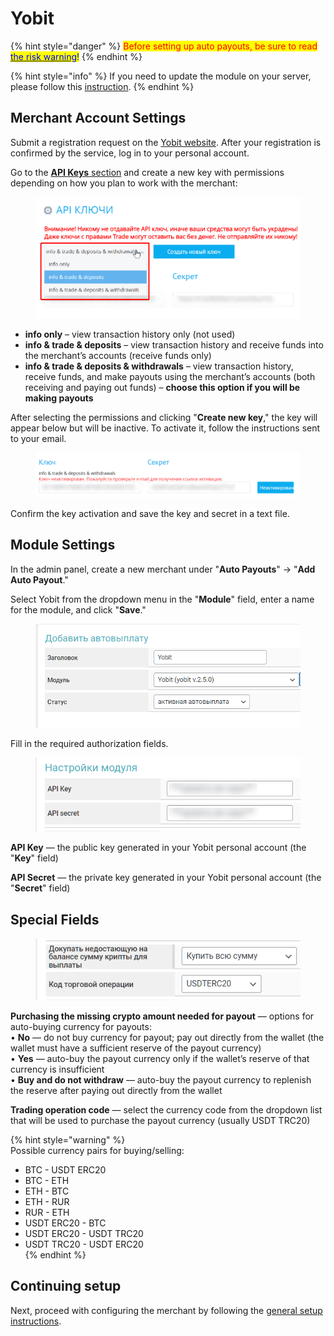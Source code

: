 # Yobit

{% hint style="danger" %}
<mark style="color:red;">Before setting up auto payouts, be sure to read</mark> [<mark style="color:blue;">the risk warning</mark>](https://premiumexchanger.com/wiki/preduprezhdenie-auto/)<mark style="color:blue;">!</mark>
{% endhint %}

{% hint style="info" %}
If you need to update the module on your server, please follow this [instruction](https://premium.gitbook.io/rukovodstvo-polzovatelya/osnovnye-nastroiki/faq/kak-obnovit-faily-na-servere#moduli-avtovyplat).
{% endhint %}

## Merchant Account Settings

Submit a registration request on the [Yobit website](https://yobit.net/). After your registration is confirmed by the service, log in to your personal account.

Go to the [**API Keys** section](https://yobit.net/ru/api/keys/) and create a new key with permissions depending on how you plan to work with the merchant:

<figure><img src="../../../.gitbook/assets/image (1407).png" alt="" width="563"><figcaption></figcaption></figure>

* **info only** – view transaction history only (not used)
* **info & trade & deposits** – view transaction history and receive funds into the merchant’s accounts (receive funds only)
* **info & trade & deposits & withdrawals** – view transaction history, receive funds, and make payouts using the merchant’s accounts (both receiving and paying out funds) – **choose this option if you will be making payouts**

After selecting the permissions and clicking "**Create new key**," the key will appear below but will be inactive. To activate it, follow the instructions sent to your email.

<figure><img src="../../../.gitbook/assets/image (1408).png" alt=""><figcaption></figcaption></figure>

Confirm the key activation and save the key and secret in a text file.

## Module Settings

In the admin panel, create a new merchant under "**Auto Payouts**" -> "**Add Auto Payout**."

Select Yobit from the dropdown menu in the "**Module**" field, enter a name for the module, and click "**Save**."

<figure><img src="../../../.gitbook/assets/image (705).png" alt="" width="507"><figcaption></figcaption></figure>

Fill in the required authorization fields.

<figure><img src="../../../.gitbook/assets/image (1410).png" alt="" width="453"><figcaption></figcaption></figure>

**API Key** — the public key generated in your Yobit personal account (the "**Key**" field)

**API Secret** — the private key generated in your Yobit personal account (the "**Secret**" field)

## Special Fields

<figure><img src="../../../.gitbook/assets/image (1514).png" alt=""><figcaption></figcaption></figure>

**Purchasing the missing crypto amount needed for payout** — options for auto-buying currency for payouts:  
• **No** — do not buy currency for payout; pay out directly from the wallet (the wallet must have a sufficient reserve of the payout currency)  
• **Yes** — auto-buy the payout currency only if the wallet’s reserve of that currency is insufficient  
• **Buy and do not withdraw** — auto-buy the payout currency to replenish the reserve after paying out directly from the wallet  

**Trading operation code** — select the currency code from the dropdown list that will be used to purchase the payout currency (usually USDT TRC20)  

{% hint style="warning" %}  
Possible currency pairs for buying/selling:  

* BTC - USDT ERC20  
* BTC - ETH  
* ETH - BTC  
* ETH - RUR  
* RUR - ETH  
* USDT ERC20 - BTC  
* USDT ERC20 - USDT TRC20  
* USDT TRC20 - USDT ERC20  
{% endhint %}  

## Continuing setup  

Next, proceed with configuring the merchant by following the [general setup instructions](https://premium.gitbook.io/rukovodstvo-polzovatelya/osnovnye-nastroiki/merchanty-i-avtovyplaty/avtovyplaty/obshie-nastroiki-avtovyplat).